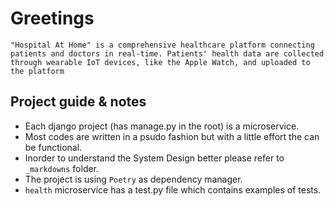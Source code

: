 # Greetings

	"Hospital At Home" is a comprehensive healthcare platform connecting patients and doctors in real-time. Patients' health data are collected through wearable IoT devices, like the Apple Watch, and uploaded to the platform

## Project guide & notes

- Each django project (has manage.py in the root) is a microservice.
- Most codes are written in a psudo fashion but with a little effort the can be functional.
- Inorder to understand the System Design better please refer to `_markdowns` folder.
- The project is using `Poetry` as dependency manager.
- `health` microservice has a test.py file which contains examples of tests.
